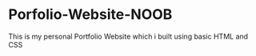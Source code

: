 # Porfolio-Website-NOOB
This is my personal Portfolio Website which i built using basic HTML and CSS
